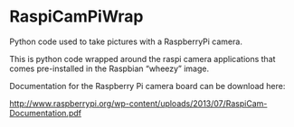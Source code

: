 RaspiCamPiWrap
==============

Python code used to take pictures with a RaspberryPi camera.

This is python code wrapped around the raspi camera applications that comes pre-installed in the Raspbian “wheezy” image.

Documentation for the Raspberry Pi camera board can be download here:

http://www.raspberrypi.org/wp-content/uploads/2013/07/RaspiCam-Documentation.pdf
